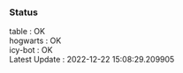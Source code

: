 ### Status


table : OK  
hogwarts : OK  
icy-bot : OK  
Latest Update : 2022-12-22 15:08:29.209905
